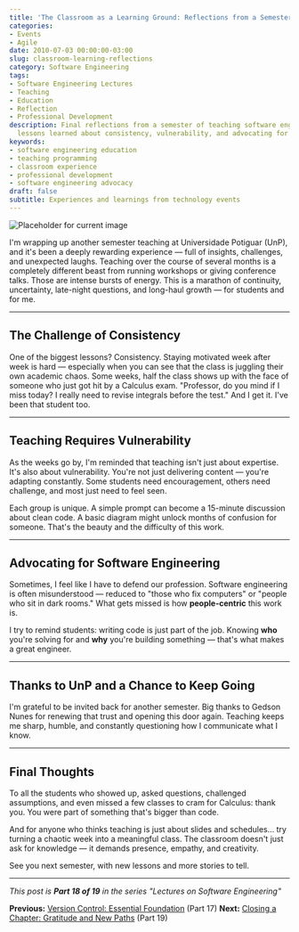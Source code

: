 ```yaml
---
title: 'The Classroom as a Learning Ground: Reflections from a Semester'
categories:
- Events
- Agile
date: 2010-07-03 00:00:00-03:00
slug: classroom-learning-reflections
category: Software Engineering
tags:
- Software Engineering Lectures
- Teaching
- Education
- Reflection
- Professional Development
description: Final reflections from a semester of teaching software engineering -
  lessons learned about consistency, vulnerability, and advocating for our profession.
keywords:
- software engineering education
- teaching programming
- classroom experience
- professional development
- software engineering advocacy
draft: false
subtitle: Experiences and learnings from technology events
---
```


![Placeholder for current image](path/to/image-placeholder.jpeg)

I'm wrapping up another semester teaching at Universidade Potiguar (UnP), and it's been a deeply rewarding experience — full of insights, challenges, and unexpected laughs. Teaching over the course of several months is a completely different beast from running workshops or giving conference talks. Those are intense bursts of energy. This is a marathon of continuity, uncertainty, late-night questions, and long-haul growth — for students and for me.

---

## The Challenge of Consistency

One of the biggest lessons? Consistency. Staying motivated week after week is hard — especially when you can see that the class is juggling their own academic chaos. Some weeks, half the class shows up with the face of someone who just got hit by a Calculus exam. "Professor, do you mind if I miss today? I really need to revise integrals before the test." And I get it. I've been that student too.

---

## Teaching Requires Vulnerability

As the weeks go by, I'm reminded that teaching isn't just about expertise. It's also about vulnerability. You're not just delivering content — you're adapting constantly. Some students need encouragement, others need challenge, and most just need to feel seen.

Each group is unique. A simple prompt can become a 15-minute discussion about clean code. A basic diagram might unlock months of confusion for someone. That's the beauty and the difficulty of this work.

---

## Advocating for Software Engineering

Sometimes, I feel like I have to defend our profession. Software engineering is often misunderstood — reduced to "those who fix computers" or "people who sit in dark rooms." What gets missed is how **people-centric** this work is.

I try to remind students: writing code is just part of the job. Knowing **who** you're solving for and **why** you're building something — that's what makes a great engineer.

---

## Thanks to UnP and a Chance to Keep Going

I'm grateful to be invited back for another semester. Big thanks to Gedson Nunes for renewing that trust and opening this door again. Teaching keeps me sharp, humble, and constantly questioning how I communicate what I know.

---

## Final Thoughts

To all the students who showed up, asked questions, challenged assumptions, and even missed a few classes to cram for Calculus: thank you. You were part of something that's bigger than code.

And for anyone who thinks teaching is just about slides and schedules… try turning a chaotic week into a meaningful class. The classroom doesn't just ask for knowledge — it demands presence, empathy, and creativity.

See you next semester, with new lessons and more stories to tell.

---

_This post is **Part 18 of 19** in the series "Lectures on Software Engineering"_

**Previous:** [Version Control: Essential Foundation](/en/posts/2010-06-26-version-control-essential-foundation/) (Part 17)
**Next:** [Closing a Chapter: Gratitude and New Paths](/en/posts/2010-11-01-farewell-unp-new-journey/) (Part 19)
